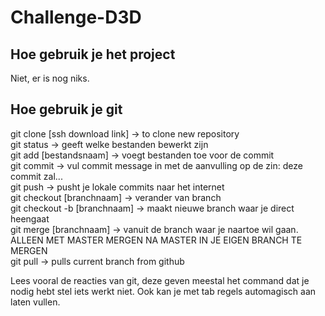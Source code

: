 # Challenge-D3D

## Hoe gebruik je het project
Niet, er is nog niks.

## Hoe gebruik je git
git clone [ssh download link] -> to clone new repository  
git status -> geeft welke bestanden bewerkt zijn  
git add [bestandsnaam] -> voegt bestanden toe voor de commit  
git commit -> vul commit message in met de aanvulling op de zin: deze commit zal...  
git push -> pusht je lokale commits naar het internet  
git checkout [branchnaam] -> verander van branch  
git checkout -b [branchnaam] -> maakt nieuwe branch waar je direct heengaat  
git merge [branchnaam] -> vanuit de branch waar je naartoe wil gaan. ALLEEN MET MASTER MERGEN NA MASTER IN JE EIGEN BRANCH TE MERGEN  
git pull -> pulls current branch from github
  
Lees vooral de reacties van git, deze geven meestal het command dat je nodig hebt stel iets werkt niet. Ook kan je met tab regels automagisch aan laten vullen.  
